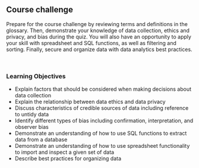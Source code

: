 ## Course challenge

Prepare for the course challenge by reviewing terms and definitions in the glossary. Then, demonstrate your knowledge of data collection, ethics and privacy, and bias during the quiz. You will also have an opportunity to apply your skill with spreadsheet and SQL functions, as well as filtering and sorting. Finally, secure and organize data with data analytics best practices.

&nbsp;

### Learning Objectives

* Explain factors that should be considered when making decisions about data collection
* Explain the relationship between data ethics and data privacy
* Discuss characteristics of credible sources of data including reference to untidy data
* Identify different types of bias including confirmation, interpretation, and observer bias
* Demonstrate an understanding of how to use SQL functions to extract data from a database
* Demonstrate an understanding of how to use spreadsheet functionality to import and inspect a given set of data
* Describe best practices for organizing data